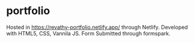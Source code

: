 # portfolio

Hosted in https://revathy-portfolio.netlify.app/ through Netlify.
Developed with HTML5, CSS, Vannila JS.
Form Submitted through formspark.
